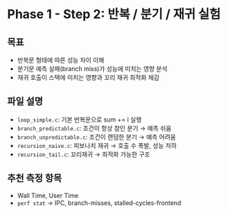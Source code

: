# Phase 1 - Step 2: 반복 / 분기 / 재귀 실험

## 목표
- 반복문 형태에 따른 성능 차이 이해
- 분기문 예측 실패(branch miss)가 성능에 미치는 영향 분석
- 재귀 호출이 스택에 미치는 영향과 꼬리 재귀 최적화 체감

## 파일 설명

- `loop_simple.c`: 기본 반복문으로 sum += i 실행
- `branch_predictable.c`: 조건이 항상 참인 분기 → 예측 쉬움
- `branch_unpredictable.c`: 조건이 랜덤한 분기 → 예측 어려움
- `recursion_naive.c`: 피보나치 재귀 → 호출 수 폭발, 성능 저하
- `recursion_tail.c`: 꼬리재귀 → 최적화 가능한 구조

## 추천 측정 항목

- Wall Time, User Time
- `perf stat` → IPC, branch-misses, stalled-cycles-frontend